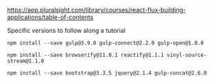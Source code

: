 https://app.pluralsight.com/library/courses/react-flux-building-applications/table-of-contents

Specific versions to follow along a tutorial

```
npm install --save gulp@3.9.0 gulp-connect@2.2.0 gulp-open@1.0.0
```

```
npm install --save browserify@11.0.1 reactify@1.1.1 vinyl-source-stream@1.1.0
```

```
npm install --save bootstrap@3.3.5 jquery@2.1.4 gulp-concat@2.6.0
```
